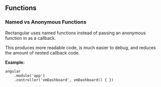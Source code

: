 ## Functions

### Named vs Anonymous Functions

Rectangular uses named functions instead of passing an anonymous function in as a callback.

This produces more readable code, is much easier to debug, and reduces the amount of nested callback code.

**Example:**

	angular
		.module('app')
		.controller('vmDashboard', vmDashboard() { })